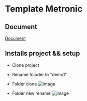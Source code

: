 # Template Metronic
## Document
[Document](https://preview.keenthemes.com/html/metronic/docs/index)
## Installs project && setup
- Clone project
- Rename foloder to "demo1"
- Folder clone
  ![image](https://github.com/NTLong050801/template-metronic/assets/90180848/38478c92-69ec-4878-874e-22014120547e)



- Folder new rename
  ![image](https://github.com/NTLong050801/template-metronic/assets/90180848/e44e82e8-3ccc-49b9-8b2c-24dcd9a8113b)

